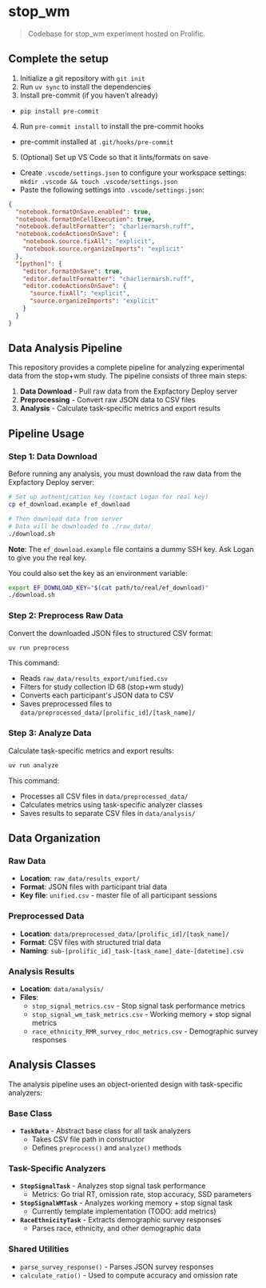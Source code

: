 # stop_wm

> Codebase for stop_wm experiment hosted on Prolific.

## Complete the setup

1. Initialize a git repository with `git init`
2. Run `uv sync` to install the dependencies
3. Install pre-commit (if you haven’t already)

- `pip install pre-commit`

4. Run `pre-commit install` to install the pre-commit hooks

- pre-commit installed at `.git/hooks/pre-commit`

5. (Optional) Set up VS Code so that it lints/formats on save

- Create `.vscode/settings.json` to configure your workspace settings: `mkdir .vscode && touch .vscode/settings.json`
- Paste the following settings into `.vscode/settings.json`:

```json
{
  "notebook.formatOnSave.enabled": true,
  "notebook.formatOnCellExecution": true,
  "notebook.defaultFormatter": "charliermarsh.ruff",
  "notebook.codeActionsOnSave": {
    "notebook.source.fixAll": "explicit",
    "notebook.source.organizeImports": "explicit"
  },
  "[python]": {
    "editor.formatOnSave": true,
    "editor.defaultFormatter": "charliermarsh.ruff",
    "editor.codeActionsOnSave": {
      "source.fixAll": "explicit",
      "source.organizeImports": "explicit"
    }
  }
}
```

## Data Analysis Pipeline

This repository provides a complete pipeline for analyzing experimental data from the stop+wm study. The pipeline consists of three main steps:

1. **Data Download** - Pull raw data from the Expfactory Deploy server
2. **Preprocessing** - Convert raw JSON data to CSV files
3. **Analysis** - Calculate task-specific metrics and export results

## Pipeline Usage

### Step 1: Data Download

Before running any analysis, you must download the raw data from the Expfactory Deploy server:

```bash
# Set up authentication key (contact Logan for real key)
cp ef_download.example ef_download

# Then download data from server
# Data will be downloaded to ./raw_data/
./download.sh
```

**Note**: The `ef_download.example` file contains a dummy SSH key. Ask Logan to give you the real key.

You could also set the key as an environment variable:
```bash
export EF_DOWNLOAD_KEY="$(cat path/to/real/ef_download)"
./download.sh
```

### Step 2: Preprocess Raw Data

Convert the downloaded JSON files to structured CSV format:

```bash
uv run preprocess
```

This command:
- Reads `raw_data/results_export/unified.csv` 
- Filters for study collection ID 68 (stop+wm study)
- Converts each participant's JSON data to CSV
- Saves preprocessed files to `data/preprocessed_data/[prolific_id]/[task_name]/`

### Step 3: Analyze Data

Calculate task-specific metrics and export results:

```bash
uv run analyze
```

This command:
- Processes all CSV files in `data/preprocessed_data/`
- Calculates metrics using task-specific analyzer classes 
- Saves results to separate CSV files in `data/analysis/`

## Data Organization

### Raw Data
- **Location**: `raw_data/results_export/`
- **Format**: JSON files with participant trial data
- **Key file**: `unified.csv` - master file of all participant sessions

### Preprocessed Data
- **Location**: `data/preprocessed_data/[prolific_id]/[task_name]/`
- **Format**: CSV files with structured trial data
- **Naming**: `sub-[prolific_id]_task-[task_name]_date-[datetime].csv`

### Analysis Results
- **Location**: `data/analysis/`
- **Files**:
  - `stop_signal_metrics.csv` - Stop signal task performance metrics
  - `stop_signal_wm_task_metrics.csv` - Working memory + stop signal metrics
  - `race_ethnicity_RMR_survey_rdoc_metrics.csv` - Demographic survey responses

## Analysis Classes

The analysis pipeline uses an object-oriented design with task-specific analyzers:

### Base Class
- **`TaskData`** - Abstract base class for all task analyzers
  - Takes CSV file path in constructor
  - Defines `preprocess()` and `analyze()` methods

### Task-Specific Analyzers
- **`StopSignalTask`** - Analyzes stop signal task performance
  - Metrics: Go trial RT, omission rate, stop accuracy, SSD parameters
- **`StopSignalWMTask`** - Analyzes working memory + stop signal task
  - Currently template implementation (TODO: add metrics)
- **`RaceEthnicityTask`** - Extracts demographic survey responses
  - Parses race, ethnicity, and other demographic data

### Shared Utilities
- `parse_survey_response()` - Parses JSON survey responses
- `calculate_ratio()` - Used to compute accuracy and omission rate